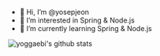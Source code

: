 - 👋 Hi, I’m @yosepjeon
- 👀 I’m interested in Spring & Node.js
- 🌱 I’m currently learning Spring & Node.js

<!---
yosepjeon/yosepjeon is a ✨ special ✨ repository because its `README.md` (this file) appears on your GitHub profile.
You can click the Preview link to take a look at your changes.
--->

![yoggaebi's github stats](https://github-readme-stats.vercel.app/api?username=yosepjeon&show_icons=true&theme=merko)
